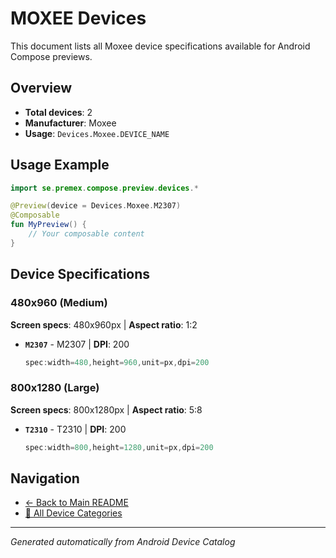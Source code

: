 # MOXEE Devices

This document lists all Moxee device specifications available for Android Compose previews.

## Overview

- **Total devices**: 2
- **Manufacturer**: Moxee
- **Usage**: `Devices.Moxee.DEVICE_NAME`

## Usage Example

```kotlin
import se.premex.compose.preview.devices.*

@Preview(device = Devices.Moxee.M2307)
@Composable
fun MyPreview() {
    // Your composable content
}
```

## Device Specifications

### 480x960 (Medium)

**Screen specs**: 480x960px | **Aspect ratio**: 1:2

- **`M2307`** - M2307 | **DPI**: 200
  ```kotlin
  spec:width=480,height=960,unit=px,dpi=200
  ```

### 800x1280 (Large)

**Screen specs**: 800x1280px | **Aspect ratio**: 5:8

- **`T2310`** - T2310 | **DPI**: 200
  ```kotlin
  spec:width=800,height=1280,unit=px,dpi=200
  ```

## Navigation

- [← Back to Main README](../../README.md)
- [📱 All Device Categories](../README.md)

---
*Generated automatically from Android Device Catalog*

